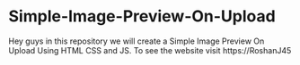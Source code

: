 # Simple-Image-Preview-On-Upload
Hey guys in this repository we will create a Simple Image Preview On Upload Using HTML CSS and JS. To see the website visit https://RoshanJ45
